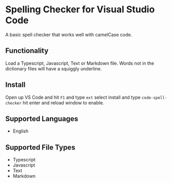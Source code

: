 # Spelling Checker for Visual Studio Code

A basic spell checker that works well with camelCase code.

## Functionality

Load a Typescript, Javascript, Text or Markdown file.  Words not in the dictionary files will have
a squiggly underline.

## Install

Open up VS Code and hit `F1` and type `ext` select install and type `code-spell-checker` hit enter and reload window to enable.

## Supported Languages

* English

## Supported File Types
* Typescript
* Javascript
* Text
* Markdown
